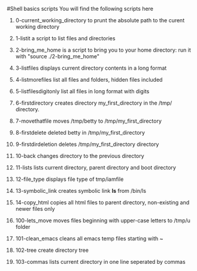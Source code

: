 #Shell basics scripts
You will find the following scripts here

1. 0-current_working_directory to prunt the absolute path to the curent working directory
2. 1-listit a script to list files and directories
3. 2-bring_me_home is a script to bring you to your home directory: run it with "source ./2-bring_me_home"
4. 3-listfiles displays current directory contents in a long format
5. 4-listmorefiles list all files and folders, hidden files included
6. 5-listfilesdigitonly list all files in long format with digits
7. 6-firstdirectory creates directory my_first_directory in the /tmp/ directory.
8. 7-movethatfile moves /tmp/betty to /tmp/my_first_directory
9. 8-firstdelete deleted betty in /tmp/my_first_directory

10. 9-firstdirdeletion deletes /tmp/my_first_directory directory
11. 10-back changes directory to the previous directory
12. 11-lists lists current directory, parent directory and boot directory
13. 12-file_type displays file type of tmp/iamfile
14. 13-symbolic_link creates symbolic link __ls__ from /bin/ls
15. 14-copy_html copies all html files to parent directory, non-existing and newer files only
16. 100-lets_move moves files beginning with upper-case letters to /tmp/u folder
17. 101-clean_emacs cleans all emacs temp files starting with ~
18. 102-tree create directory tree
19. 103-commas lists current directory in one line seperated by commas






